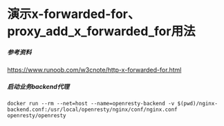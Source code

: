 # 演示x-forwarded-for、proxy_add_x_forwarded_for用法

##### 参考资料
https://www.runoob.com/w3cnote/http-x-forwarded-for.html

##### 启动业务backend代理
```shell script
docker run --rm --net=host --name=openresty-backend -v $(pwd)/nginx-backend.conf:/usr/local/openresty/nginx/conf/nginx.conf openresty/openresty
```